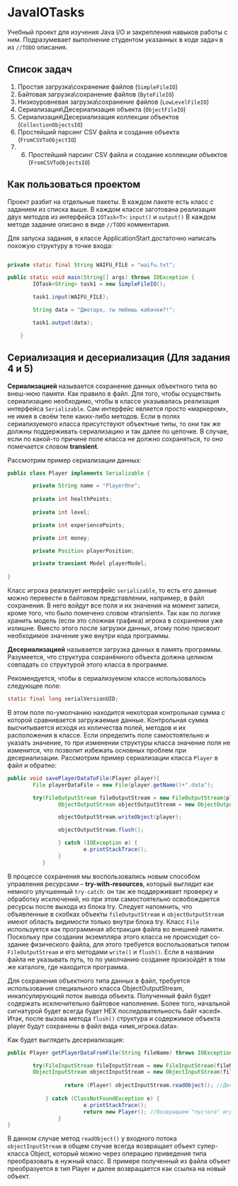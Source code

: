 # JavaIOTasks

Учебный проект для изучения Java I/O и закрепления навыков работы с ним. 
Подразумевает выполнение студентом указанных в коде задач в из ```//TODO``` описания.

## Список задач
1. Простая загрузка\сохранение файлов (```SimpleFileIO```)
2. Байтовая загрузка\сохранение файлов (```ByteFileIO```)
3. Низкоуровневая загрузка\сохранение файлов (```LowLevelFileIO```)
4. Сериализация\Десериализация объекта (```ObjectFileIO```)
5. Сериализация\Десериализация коллекции объектов (```CollectionObjectsIO```)
6. Простейший парсинг CSV файла и создание объекта (```FromCSVToObjectIO```)
7. 6. Простейший парсинг CSV файла и создание коллекции объектов (```FromCSVToObjectsIO```)


## Как пользоваться проектом

Проект разбит на отдельные пакеты. В каждом пакете есть класс с заданием из списка выше. В каждом классе заготована реализация двух методов из интерфейса
```IOTask<T>```: ```input()``` и ```output()```
В каждом методе задание описано в виде ```//TODO``` комментария.

Для запуска задания, в классе ApplicationStart достаточно написать похожую структуру в точке входа:
```java

private static final String WAIFU_FILE = "waifu.txt";

public static void main(String[] args) throws IOException {
        IOTask<String> task1 = new SimpleFileIO();

        task1.input(WAIFU_FILE);

        String data = "Джотаро, ты любишь кабачки?!";

        task1.output(data);

    }
```

## Сериализация и десериализация (Для задания 4 и 5)

**Сериализацией** называется сохранение данных объектного типа во внеш-нюю памяти. Как правило в файл. Для того, чтобы осуществить сериализацию необходимо, чтобы в классе указывалась реализация интерфейса ```Serializable```. Сам интерфейс является просто «маркером», не имея в своём теле каких-либо методов.
Если в полях сериализуемого класса присутствуют объектные типы, то они так же должны поддерживать сериализацию и так далее по цепочке. В случае, если по какой-то причине поле класса не должно сохраняться, то оно помечается словом **transient**.

Рассмотрим пример сериализации данных:

``` java
public class Player implements Serializable {

        private String name = "PlayerOne";
        
        private int healthPoints;
        
        private int level;

        private int experiencePoints;

        private int money;

        private Position playerPosition;

        private transient Model playerModel;
	    
}
```

Класс игрока реализует интерфейс ```serializable```, то есть его данные можно перевести в байтовом представлении, например, в файл сохранения. В него войдут все поля и их значения на момент записи, кроме того, что было помечено словом «transient». Так как по логике хранить модель (если это сложная графика) игрока в сохранении уже излишне. Вместо этого после загрузки данных, этому полю присвоит необходимое значение уже внутри кода программы. 

**Десериализацией** называется загрузка данных в память программы. Разумеется, что структура сохранённого объекта должна целиком совпадать со структурой этого класса в программе. 

Рекомендуется, чтобы в сериализуемом классе использовалось следующее поле:

```java
static final long serialVersionUID;
```

В этом поле по-умолчанию находится некоторая контрольная сумма с которой сравнивается загружаемые данные. Контрольная сумма высчитывается исходя из количества полей, методов и их расположения в классе. 
Если определить поле самостоятельно и указать значение, то при изменении структуры класса значение поля не изменится, что позволит избежать основных проблем при десериализации.
Рассмотрим пример сериализации класса ```Player``` в файл и обратно:

```java
public void savePlayerDataToFile(Player player){
        File playerDataFile = new File(player.getName()+".data");

        try(FileOutputStream fileOutputStream = new FileOutputStream(playerDataFile);
                ObjectOutputStream objectOutputStream = new ObjectOutputStream(fileOutputStream)) {

                objectOutputStream.writeObject(player);

                objectOutputStream.flush();

                } catch (IOException e) {
                        e.printStackTrace();
                }
           }
```
В процессе сохранения мы воспользовались новым способом управления ресурсами – **try-with-resources**, который выглядит как немного улучшенный ```try-catch```: он так же поддерживает проверку и обработку исключений, но при этом самостоятельно освобождается ресурсы после выхода из блока try. Следует напомнить, что объявленные в скобках объекты ```fileOutputStream``` и ```objectOutputStream``` имеют область видимости только внутри блока try.
Класс ```File``` используется как программная абстракция файла во внешней памяти. Поскольку при создании экземпляра этого класса не происходит со-здание физического файла, для этого требуется воспользоваться типом ```FileOutputStream``` и его методами ```write()``` и ```flush()```.
Если в названии файла не указывать путь, то по умолчанию создание произойдёт в том же каталоге, где находится программа. 

Для сохранения объектного типа данных в файл, требуется использования специального класса ObjectOutputStream, инкапсулирующий поток вывода объекта. Полученный файл будет содержать исключительно байтовое наполнение. Более того, начальной сигнатурой  будет всегда будет HEX последовательность байт «aced».
Итак, после вызова метода ```flush()``` структура и содержимое объекта player будут сохранены в файл вида «имя_игрока.data».

Как будет выглядеть десериализация:

```java
public Player getPlayerDataFromFile(String fileName) throws IOException {

        try(FileInputStream fileInputStream = new FileInputStream(fileName);    
		ObjectInputStream objectInputStream = new ObjectInputStream(fileInputStream)){
		
                  return (Player) objectInputStream.readObject(); //Десериализуем объект - преобразовываем тип Object в класс Player
		  
        	} catch (ClassNotFoundException e) {
                        e.printStackTrace();
                        return new Player(); //Возвращаем "пустого" игрока, если не удалось десериализовать.
                }
}
```
В данном случае метод ```readObject()``` у входного потока ```objectInputStream``` в общем случае всегда возвращает объект супер-класса Object, который можно через операцию приведения типа преобразовать в нужный класс. В примере полученный из файла объект преобразуется в тип Player и далее возвращается как ссылка на новый объект.


